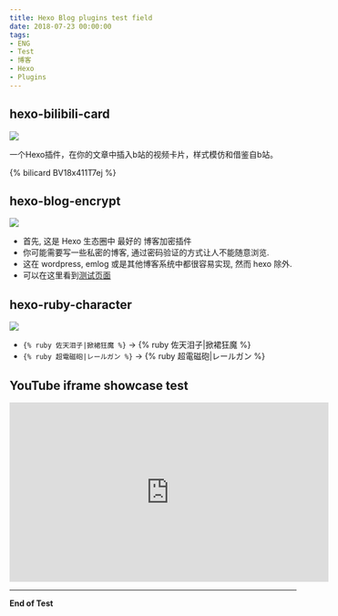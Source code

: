 ```yaml
---
title: Hexo Blog plugins test field
date: 2018-07-23 00:00:00
tags: 
- ENG
- Test
- 博客
- Hexo
- Plugins
---
```

## **hexo-bilibili-card**
![](https://nodei.co/npm/hexo-bilibili-card.png)

一个Hexo插件，在你的文章中插入b站的视频卡片，样式模仿和借鉴自b站。

<p>
{% bilicard BV18x411T7ej %}
</p>

## **hexo-blog-encrypt**
![](https://nodei.co/npm/hexo-blog-encrypt.png)

- 首先, 这是 Hexo 生态圈中 最好的 博客加密插件
- 你可能需要写一些私密的博客, 通过密码验证的方式让人不能随意浏览.
- 这在 wordpress, emlog 或是其他博客系统中都很容易实现, 然而 hexo 除外.
- 可以在这里看到[测试页面](https://kivinsae.com/2018/07/23/2018-07-23-Hexo_encrypt_test)

## **hexo-ruby-character**
![](https://nodei.co/npm/hexo-ruby-character.png)

- `{% ruby 佐天泪子|掀裙狂魔 %}` → {% ruby 佐天泪子|掀裙狂魔 %}
- `{% ruby 超電磁砲|レールガン %}` → {% ruby 超電磁砲|レールガン %}

## **YouTube iframe showcase test**
<div class="article-youtube-container">
    <iframe width="560" height="315" src="https://www.youtube.com/embed/F57P9C4SAW4" title="YouTube video player" frameborder="0" allow="accelerometer; autoplay; clipboard-write; encrypted-media; gyroscope; picture-in-picture" allowfullscreen></iframe>
</div>

---
**End of Test**